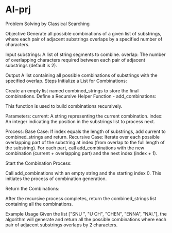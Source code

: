 # AI-prj
Problem Solving by Classical Searching


Objective
Generate all possible combinations of a given list of substrings, where each pair of adjacent substrings overlaps by a specified number of characters.

Input
substrings: A list of string segments to combine.
overlap: The number of overlapping characters required between each pair of adjacent substrings (default is 2).

Output
A list containing all possible combinations of substrings with the specified overlap.
Steps
Initialize a List for Combinations:

Create an empty list named combined_strings to store the final combinations.
Define a Recursive Helper Function - add_combinations:

This function is used to build combinations recursively.


Parameters:
current: A string representing the current combination.
index: An integer indicating the position in the substrings list to process next.


Process:
Base Case: If index equals the length of substrings, add current to combined_strings and return.
Recursive Case: Iterate over each possible overlapping part of the substring at index (from overlap to the full length of the substring). For each part, call add_combinations with the new combination (current + overlapping part) and the next index (index + 1).


Start the Combination Process:

Call add_combinations with an empty string and the starting index 0. This initiates the process of combination generation.

Return the Combinations:

After the recursive process completes, return the combined_strings list containing all the combinations.


Example Usage
Given the list ["SNU ", "U CH", "CHEN", "ENNA", "NAI."], the algorithm will generate and return all the possible combinations where each pair of adjacent substrings overlaps by 2 characters.